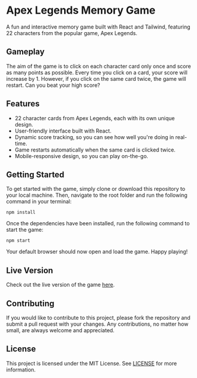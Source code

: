 # Apex Legends Memory Game

A fun and interactive memory game built with React and Tailwind, featuring 22 characters from the popular game, Apex Legends.

## Gameplay

The aim of the game is to click on each character card only once and score as many points as possible. Every time you click on a card, your score will increase by 1. However, if you click on the same card twice, the game will restart. Can you beat your high score?

## Features

- 22 character cards from Apex Legends, each with its own unique design.
- User-friendly interface built with React.
- Dynamic score tracking, so you can see how well you're doing in real-time.
- Game restarts automatically when the same card is clicked twice.
- Mobile-responsive design, so you can play on-the-go.

## Getting Started

To get started with the game, simply clone or download this repository to your local machine. Then, navigate to the root folder and run the following command in your terminal:

`npm install`

Once the dependencies have been installed, run the following command to start the game:

`npm start`

Your default browser should now open and load the game. Happy playing!

## Live Version

Check out the live version of the game [here](https://memory.cjski.xyz/).

## Contributing

If you would like to contribute to this project, please fork the repository and submit a pull request with your changes. Any contributions, no matter how small, are always welcome and appreciated.

## License

This project is licensed under the MIT License. See [LICENSE](LICENSE) for more information.
